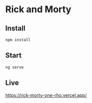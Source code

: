 # Rick and Morty

## Install

```
npm install
```

## Start

```
ng serve
``` 

## Live

https://rick-morty-one-rho.vercel.app/
